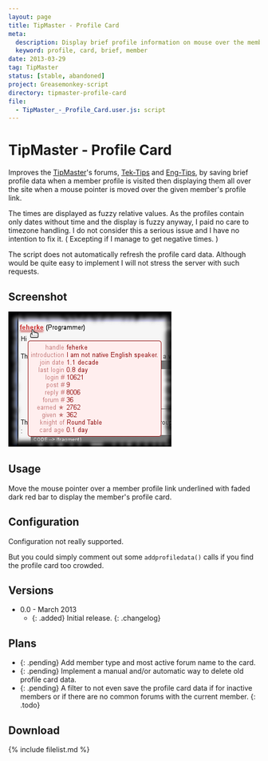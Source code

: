 ```yaml
---
layout: page
title: TipMaster - Profile Card
meta:
  description: Display brief profile information on mouse over the member profile link.
  keyword: profile, card, brief, member
date: 2013-03-29
tag: TipMaster
status: [stable, abandoned]
project: Greasemonkey-script
directory: tipmaster-profile-card
file:
  - TipMaster_-_Profile_Card.user.js: script
---
```


# TipMaster - Profile Card

Improves the [TipMaster](http://tipmaster.com/)'s forums, [Tek-Tips](http://tek-tips.com/) and [Eng-Tips](http://eng-tips.com/), by saving brief profile data when a
member profile is visited then displaying them all over the site when a mouse pointer is moved over the given member's profile link.

The times are displayed as fuzzy relative values. As the profiles contain only dates without time and the display is fuzzy anyway, I paid no care to timezone handling.
I do not consider this a serious issue and I have no intention to fix it. ( Excepting if I manage to get negative times. )

The script does not automatically refresh the profile card data. Although would be quite easy to implement I will not stress the server with such requests.

## Screenshot

![screenshot using the script](tipmaster-profile-card.png)

## Usage

Move the mouse pointer over a member profile link underlined with faded dark red bar to display the member's profile card.

## Configuration

Configuration not really supported.

But you could simply comment out some `addprofiledata()` calls if you find the profile card too crowded.

## Versions

* 0.0 - March 2013
  * {: .added} Initial release.
{: .changelog}

## Plans

* {: .pending} Add member type and most active forum name to the card.
* {: .pending} Implement a manual and/or automatic way to delete old profile card data.
* {: .pending} A filter to not even save the profile card data if for inactive members or if there are no common forums with the current member.
{: .todo}

## Download

{% include filelist.md %}
